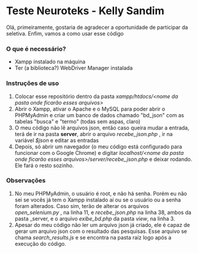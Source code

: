 # Teste Neuroteks - Kelly Sandim 

Olá, primeiramente, gostaria de agradecer a oportunidade de participar da seletiva. Enfim, vamos a como usar esse código

### **O que é necessário?**

- Xampp instalado na máquina
- Ter (a biblioteca?) WebDriver Manager instalada

### **Instruções de uso**

1. Colocar esse repositório dentro da pasta _xampp/htdocs/<nome da pasta onde ficarão esses arquivos>_
2. Abrir o Xampp, ativar o Apache e o MySQL para poder abrir o PHPMyAdmin e criar um banco de dados chamado "bd_json" com as tabelas "busca" e "termo" (todas sem aspas, claro)
3. O meu código não lê arquivos json, então caso queira mudar a entrada, terá de ir na pasta **server**, abrir o arquivo _recebe_json.php_ , ir na variável _$json_ e editar as entradas
4. Depois, só abrir um navegador (o meu código está configurado para funcionar com o Google Chrome) e digitar _localhost/<nome da pasta onde ficarão esses arquivos>/server/recebe_json.php_ e deixar rodando. Ele fará o resto sozinho.

### **Observações**

1.  No meu PHPMyAdmin, o usuário é root, e não há senha. Porém eu não sei se vocês já tem o Xampp instalado aí ou se o usuário ou a senha foram alterados. Caso sim, terão de alterar os arquivos _open_selenium.py_ , na linha 11, e _recebe_json.php_ na linha 38, ambos da pasta _server, e o arquivo _exibe_bd.php_ da pasta _view_, na linha 3.
2. Apesar do meu código não ler um arquivo json já criado, ele é capaz de gerar um arquivo json com o resultado das pesquisas. Esse arquivo se chama _search_results.js_ e se encontra na pasta raíz logo após a execução do código.
